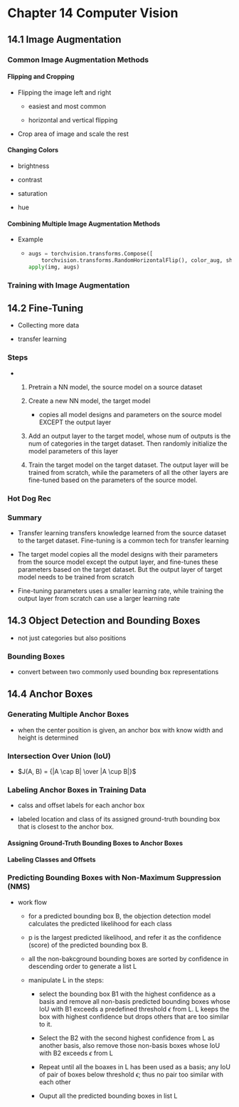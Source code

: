 # Chapter 14 Computer Vision

## 14.1 Image Augmentation

### Common Image Augmentation Methods

#### Flipping and Cropping

* Flipping the image left and right 
  
  * easiest and most common
  
  * horizontal and vertical flipping

* Crop area of image and scale the rest

#### Changing Colors

* brightness

* contrast

* saturation

* hue

#### Combining Multiple Image Augmentation Methods

* Example
  
  * ```python
    augs = torchvision.transforms.Compose([
        torchvision.transforms.RandomHorizontalFlip(), color_aug, shape_aug])
    apply(img, augs)
    ```

### Training with Image Augmentation



## 14.2 Fine-Tuning

* Collecting more data

* transfer learning 

### Steps

* 1. Pretrain a NN model, the source model on a source dataset
  
  2. Create a new NN model, the target model
     
     * copies all model designs and parameters on the source model EXCEPT the output layer
  
  3. Add an output layer to the target model, whose num of outputs is the num of categories in the target dataset. Then randomly initialize the model parameters of this layer
  
  4. Train the target model on the target dataset. The output layer will be trained from scratch, while the parameters of all the other layers are fine-tuned based on the parameters of the source model.

### Hot Dog Rec

### Summary

* Transfer learning transfers knowledge learned from the source dataset to the target dataset. Fine-tuning is a common tech for transfer learning

* The target model copies all the model designs with their parameters from the source model except the output layer, and fine-tunes these parameters based on the target dataset. But the output layer of target model needs to be trained from scratch

* Fine-tuning parameters uses a smaller learning rate, while training the output layer from scratch can use a larger learning rate



## 14.3 Object Detection and Bounding Boxes

* not just categories but also positions

### Bounding Boxes

* convert between two commonly used bounding box representations



## 14.4 Anchor Boxes

### Generating Multiple Anchor Boxes

* when the center position is given, an anchor box with know width and height is determined

### Intersection Over Union (IoU)

* $J(A, B) = {|A \cap B| \over |A \cup B|}$

### Labeling Anchor Boxes in Training Data

* calss and offset labels for each anchor box

* labeled location and class of its assigned ground-truth bounding box that is closest to the anchor box. 

#### Assigning Ground-Truth Bounding Boxes to Anchor Boxes

#### Labeling Classes and Offsets



### Predicting Bounding Boxes with Non-Maximum Suppression (NMS)

* work flow
  
  * for a predicted bounding box B, the objection detection model calculates the predicted likelihood for each class
  
  * p is the largest predicted likelihood, and refer it as the confidence (score) of the predicted bounding box B. 
  
  * all the non-bakcground bounding boxes are sorted by confidence in descending order to generate a list L
  
  * manipulate L in the steps:
    
    * select the bounding box B1 with the highest confidence as a basis and remove all non-basis predicted bounding boxes whose IoU with B1 exceeds a predefined threshold $\epsilon$ from L. L keeps the box with highest confidence but drops others that are too similar to it.
    
    * Select the B2 with the second highest confidence from L as another basis, also remove those non-basis boxes whose IoU with B2 exceeds $\epsilon$ from L
    
    * Repeat until all the boaxes in L has been used as a basis; any IoU of pair of boxes below threshold $\epsilon$; thus no pair too similar with each other
    
    * Ouput all the predicted bounding boxes in list L
